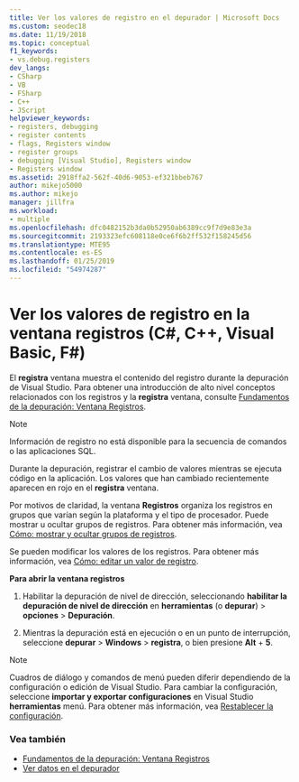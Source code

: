 ```yaml
---
title: Ver los valores de registro en el depurador | Microsoft Docs
ms.custom: seodec18
ms.date: 11/19/2018
ms.topic: conceptual
f1_keywords:
- vs.debug.registers
dev_langs:
- CSharp
- VB
- FSharp
- C++
- JScript
helpviewer_keywords:
- registers, debugging
- register contents
- flags, Registers window
- register groups
- debugging [Visual Studio], Registers window
- Registers window
ms.assetid: 2918ffa2-562f-40d6-9053-ef321bbeb767
author: mikejo5000
ms.author: mikejo
manager: jillfra
ms.workload:
- multiple
ms.openlocfilehash: dfc0482152b3da0b52950ab6389cc9f7d9e83e3a
ms.sourcegitcommit: 2193323efc608118e0ce6f6b2ff532f158245d56
ms.translationtype: MTE95
ms.contentlocale: es-ES
ms.lasthandoff: 01/25/2019
ms.locfileid: "54974287"
---
```

# <a name="view-register-values-in-the-registers-window-c-c-visual-basic-f"></a>Ver los valores de registro en la ventana registros (C#, C++, Visual Basic, F#)

El **registra** ventana muestra el contenido del registro durante la depuración de Visual Studio. Para obtener una introducción de alto nivel conceptos relacionados con los registros y la **registra** ventana, consulte [Fundamentos de la depuración: Ventana Registros](../debugger/debugging-basics-registers-window.md).

> [!NOTE]
> Información de registro no está disponible para la secuencia de comandos o las aplicaciones SQL.

Durante la depuración, registrar el cambio de valores mientras se ejecuta código en la aplicación. Los valores que han cambiado recientemente aparecen en rojo en el **registra** ventana.

Por motivos de claridad, la ventana **Registros** organiza los registros en grupos que varían según la plataforma y el tipo de procesador. Puede mostrar u ocultar grupos de registros. Para obtener más información, vea [Cómo: mostrar y ocultar grupos de registros](../debugger/how-to-display-and-hide-register-groups.md).

Se pueden modificar los valores de los registros. Para obtener más información, vea [Cómo: editar un valor de registro](../debugger/how-to-edit-a-register-value.md).

**Para abrir la ventana registros**

1. Habilitar la depuración de nivel de dirección, seleccionando **habilitar la depuración de nivel de dirección** en **herramientas** (o **depurar**) > **opciones**  >  **Depuración**.

1. Mientras la depuración está en ejecución o en un punto de interrupción, seleccione **depurar** > **Windows** > **registra**, o bien presione **Alt** + **5**.

>[!NOTE]
>Cuadros de diálogo y comandos de menú pueden diferir dependiendo de la configuración o edición de Visual Studio. Para cambiar la configuración, seleccione **importar y exportar configuraciones** en Visual Studio **herramientas** menú. Para obtener más información, vea [Restablecer la configuración](../ide/environment-settings.md#reset-settings).

### <a name="see-also"></a>Vea también

- [Fundamentos de la depuración: Ventana Registros](../debugger/debugging-basics-registers-window.md)
- [Ver datos en el depurador](../debugger/viewing-data-in-the-debugger.md)
